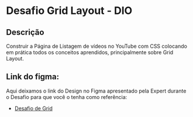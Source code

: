 # Desafio Grid Layout - DIO

## Descrição

Construir a Página de Listagem de vídeos no YouTube com CSS colocando em prática todos os conceitos aprendidos, principalmente sobre Grid Layout.

## Link do figma:

Aqui deixamos o link do Design no Figma apresentado pela Expert durante o Desafio para que você o tenha como referência:

- [Desafio de Grid](https://www.figma.com/file/KknwioExyqKD3D2eSVFrcW/Desafio-Grid---DIO?node-id=0-1)
